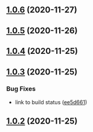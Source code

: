 ## [1.0.6](https://github.com/dds/aoc2020/compare/v1.0.5...v1.0.6) (2020-11-27)



## [1.0.5](https://github.com/dds/aoc2020/compare/v1.0.4...v1.0.5) (2020-11-26)



## [1.0.4](https://github.com/dds/aoc2020/compare/v1.0.3...v1.0.4) (2020-11-25)



## [1.0.3](https://github.com/dds/aoc2020/compare/v1.0.2...v1.0.3) (2020-11-25)


### Bug Fixes

* link to build status ([ee5d661](https://github.com/dds/aoc2020/commit/ee5d661729868801c0bcd76a9e2bfd8cbd67f890))



## [1.0.2](https://github.com/dds/aoc2020/compare/v0.1.2...v1.0.2) (2020-11-25)



